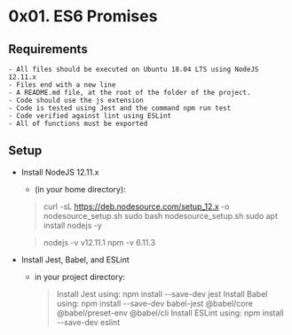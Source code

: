 # 0x01. ES6 Promises
## Requirements

    - All files should be executed on Ubuntu 18.04 LTS using NodeJS 12.11.x
    - Files end with a new line
    - A README.md file, at the root of the folder of the project.
    - Code should use the js extension
    - Code is tested using Jest and the command npm run test
    - Code verified against lint using ESLint
    - All of functions must be exported

## Setup
- Install NodeJS 12.11.x

  - (in your home directory):

  >>
  > curl -sL https://deb.nodesource.com/setup_12.x -o nodesource_setup.sh
  > sudo bash nodesource_setup.sh
  > sudo apt install nodejs -y

  > nodejs -v
  v12.11.1
  > npm -v
  6.11.3

- Install Jest, Babel, and ESLint

  - in your project directory:

    >>
    > Install Jest using: npm install --save-dev jest
    > Install Babel using: npm install --save-dev babel-jest @babel/core @babel/preset-env @babel/cli
    > Install ESLint using: npm install --save-dev eslint

